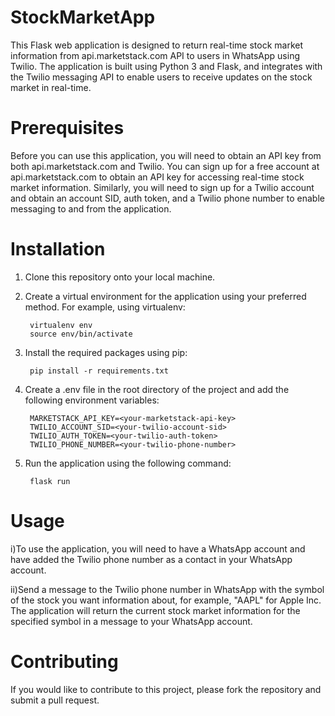 # StockMarketApp

This Flask web application is designed to return real-time stock market information from api.marketstack.com API to users in WhatsApp using Twilio. The application is built using Python 3 and Flask, and integrates with the Twilio messaging API to enable users to receive updates on the stock market in real-time.

# Prerequisites
Before you can use this application, you will need to obtain an API key from both api.marketstack.com and Twilio. You can sign up for a free account at api.marketstack.com to obtain an API key for accessing real-time stock market information. Similarly, you will need to sign up for a Twilio account and obtain an account SID, auth token, and a Twilio phone number to enable messaging to and from the application.

# Installation
1. Clone this repository onto your local machine.

2. Create a virtual environment for the application using your preferred method. For example, using virtualenv:

		virtualenv env
		source env/bin/activate

3. Install the required packages using pip:

		pip install -r requirements.txt
		
4. Create a .env file in the root directory of the project and add the following environment variables:

		MARKETSTACK_API_KEY=<your-marketstack-api-key>
		TWILIO_ACCOUNT_SID=<your-twilio-account-sid>
		TWILIO_AUTH_TOKEN=<your-twilio-auth-token>
		TWILIO_PHONE_NUMBER=<your-twilio-phone-number>
		
5. Run the application using the following command:

		flask run
		
# Usage
i)To use the application, you will need to have a WhatsApp account and have added the Twilio phone number as a contact in your WhatsApp account.

ii)Send a message to the Twilio phone number in WhatsApp with the symbol of the stock you want information about, for example, "AAPL" for Apple Inc.
			The application will return the current stock market information for the specified symbol in a message to your WhatsApp account.
# Contributing
If you would like to contribute to this project, please fork the repository and submit a pull request.

